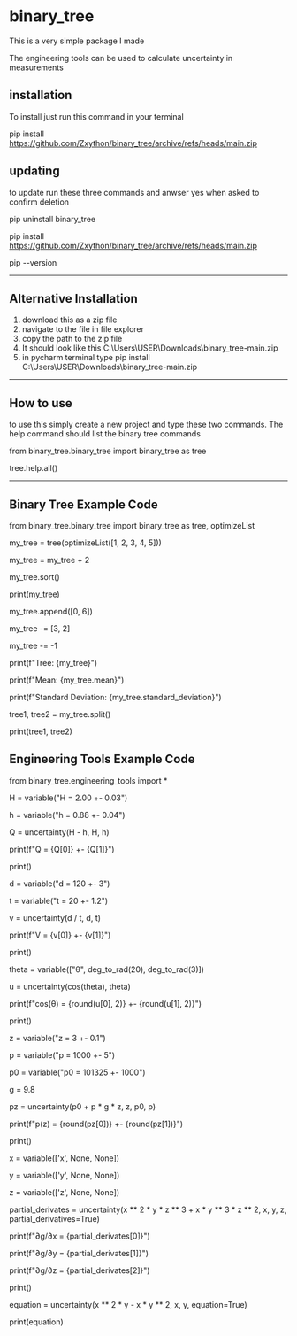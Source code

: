 # binary_tree
This is a very simple package I made

The engineering tools can be used to calculate uncertainty in measurements

installation
------------

To install just run this command in your terminal

pip install https://github.com/Zxython/binary_tree/archive/refs/heads/main.zip

updating
--------
to update run these three commands and anwser yes when asked to confirm deletion

pip uninstall binary_tree

pip install https://github.com/Zxython/binary_tree/archive/refs/heads/main.zip

pip --version
  
-----------------------------------------------------------------------
Alternative Installation
------------------------
1) download this as a zip file
2) navigate to the file in file explorer
3) copy the path to the zip file
4) It should look like this C:\Users\USER\Downloads\binary_tree-main.zip
5) in pycharm terminal type pip install C:\Users\USER\Downloads\binary_tree-main.zip

-----------------------------------------------------------------------

How to use
----------

to use this simply create a new project and type these two commands.
The help command should list the binary tree commands

from binary_tree.binary_tree import binary_tree as tree

tree.help.all()

--------------------------------------------------------------------------
Binary Tree Example Code
------------

from binary_tree.binary_tree import binary_tree as tree, optimizeList

my_tree = tree(optimizeList([1, 2, 3, 4, 5]))

my_tree = my_tree + 2

my_tree.sort()

print(my_tree)

my_tree.append([0, 6])

my_tree -= [3, 2]

my_tree -= -1

print(f"Tree: {my_tree}")

print(f"Mean: {my_tree.mean}")

print(f"Standard Deviation: {my_tree.standard_deviation}")

tree1, tree2 = my_tree.split()

print(tree1, tree2)


Engineering Tools Example Code
------------------------------

from binary_tree.engineering_tools import *

H = variable("H = 2.00 +- 0.03")

h = variable("h = 0.88 +- 0.04")

Q = uncertainty(H - h, H, h)

print(f"Q = {Q[0]} +- {Q[1]}")

print()

d = variable("d = 120 +- 3")

t = variable("t = 20 +- 1.2")

v = uncertainty(d / t, d, t)

print(f"V = {v[0]} +- {v[1]}")

print()

theta = variable(["θ", deg_to_rad(20), deg_to_rad(3)])

u = uncertainty(cos(theta), theta)

print(f"cos(θ) = {round(u[0], 2)} +- {round(u[1], 2)}")

print()

z = variable("z = 3 +- 0.1")

p = variable("p = 1000 +- 5")

p0 = variable("p0 = 101325 +- 1000")

g = 9.8

pz = uncertainty(p0 + p * g * z, z, p0, p)

print(f"p(z) = {round(pz[0])} +- {round(pz[1])}")

print()

x = variable(['x', None, None])

y = variable(['y', None, None])

z = variable(['z', None, None])

partial_derivates = uncertainty(x ** 2 * y * z ** 3 + x * y ** 3 * z ** 2, x, y, z, partial_derivatives=True)

print(f"∂g/∂x = {partial_derivates[0]}")

print(f"∂g/∂y = {partial_derivates[1]}")

print(f"∂g/∂z = {partial_derivates[2]}")

print()

equation = uncertainty(x ** 2 * y - x * y ** 2, x, y, equation=True)

print(equation)
